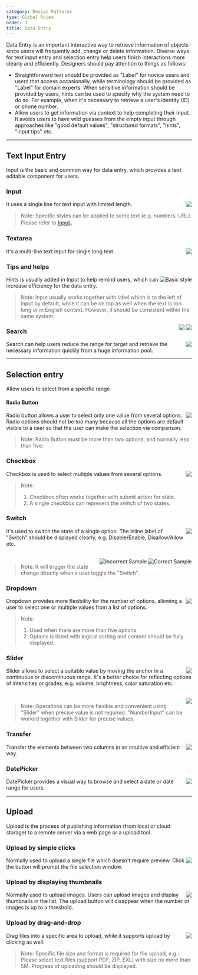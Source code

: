 ```yaml
---
category: Design Patterns
type: Global Rules
order: 3
title: Data Entry
---
```


Data Entry is an important interactive way to retrieve information of objects since users will frequently add, change or delete information. Diverse ways for text input entry and selection entry help users finish interactions more clearly and efficiently. Designers should pay attention to things as follows:

- Straightforward text should be provided as "Label" for novice users and users that access occasionally, while terminology should be provided as "Label" for domain experts. When sensitive information should be provided by users, hints can be used to specify why the system need to do so. For example, when it's necessary to retrieve a user's identity (ID) or phone number.
- Allow users to get information via context to help completing their input. It avoids users to have wild guesses from the empty input through approaches like "good default values", "structured formats", "hints", "input tips" etc.

---

## Text Input Entry

Input is the basic and common way for data entry, which provides a text editable component for users.

### Input

<img class="preview-img no-padding" align="right" src="https://gw.alipayobjects.com/zos/rmsportal/tlOeUNcdGkvWedJpiTSz.png">

It uses a single line for text input with limited length.

> Note: Specific styles can be applied to some text (e.g. numbers, URL). Please refer to [Input](/components/input/)。

### Textarea

<img class="preview-img no-padding" align="right" src="https://gw.alipayobjects.com/zos/rmsportal/HwJLPhuelqEaeQvsYlFz.png">

It's a multi-line text input for single long text.

### Tips and helps

<img class="preview-img no-padding" align="right" src="https://gw.alipayobjects.com/zos/rmsportal/cggdJfFgvDlOwaFRylSk.png" alt="Basic style">

Hints is usually added in Input to help remind users, which can increase efficiency for the data entry.

> Note: Input usually works together with label which is to the left of input by default, while it can be on top as well when the text is too long or in English context. However, it should be consistent within the same system.

<img class="preview-img no-padding" align="right" src="https://gw.alipayobjects.com/zos/rmsportal/xcDCXmgTCeXWelIovxvh.png" description="You can use an 'information' icon or a tip tool when the text is long">

<img class="preview-img no-padding" align="right" src="https://gw.alipayobjects.com/zos/rmsportal/AUTvHOWDsCTgSojYrQms.png" description="You can put the short input tip below the input (as shorter than a sentense).">

### Search

<img class="preview-img no-padding" align="right" src="https://gw.alipayobjects.com/zos/rmsportal/xLIltABSbmNgukJTZShA.png">

Search can help users reduce the range for target and retrieve the necessary information quickly from a huge information pool.

---

## Selection entry

Allow users to select from a specific range

#### Radio Button

<img class="preview-img no-padding" align="right" src="https://gw.alipayobjects.com/zos/rmsportal/mLZUWZmJZKiTmcGFzaOC.png">

Radio button allows a user to select only one value from several options. Radio options should not be too many because all the options are default visible to a user so that the user can make the selection via comparison.

> Note: Radio Button must be more than two options, and normally less than five.

### Checkbox

<img class="preview-img no-padding" align="right" src="https://gw.alipayobjects.com/zos/rmsportal/DvQNtGZJgMZNAtfgweGo.png">

Checkbox is used to select multiple values from several options.

> Note:
>
> 1. Checkbox often works together with submit action for state.
> 2. A single checkbox can represent the switch of two states.

### Switch

<img class="preview-img no-padding" align="right" src="https://gw.alipayobjects.com/zos/rmsportal/MsOFIDWorXeobBLkEwjS.png">

It's used to switch the state of a single option. The inline label of "Switch" should be displayed clearly, e.g. Disable/Enable, Disallow/Allow etc.

<br />

<img class="preview-img no-padding good" align="right" src="https://gw.alipayobjects.com/zos/rmsportal/GJNIykRlFgmVRSKNGOCg.png" alt="Correct Sample">
<img class="preview-img no-padding bad" align="right" src="https://gw.alipayobjects.com/zos/rmsportal/gLJCJDtOquBTRdBSoGYe.png" alt="Incorrect Sample" description="'Switch' doesn't need to work with buttons because the toggle will take effect immediately.">

> Note: It will trigger the state change directly when a user toggle the "Switch".

### Dropdown

<img class="preview-img no-padding" align="right" src="https://gw.alipayobjects.com/zos/rmsportal/wbOaUEKPkjzVFNLabvtF.png">

Dropdown provides more flexibility for the number of options, allowing a user to select one or multiple values from a list of options.

> Note:
>
> 1. Used when there are more than five options.
> 2. Options is listed with logical sorting and content should be fully displayed.

### Slider

<img class="preview-img no-padding" align="right" src="https://gw.alipayobjects.com/zos/rmsportal/kfDmEBuFbbDsrsqTyxIH.png">

Slider allows to select a suitable value by moving the anchor in a continuous or discontinuous range. It's a better choice for reflecting options of intensities or grades, e.g. volume, brightness, color saturation etc.

<br />

<img class="preview-img no-padding" align="right" src="https://gw.alipayobjects.com/zos/rmsportal/jRUNDmdChSEsFAXVBzAx.png">

> Note: Operations can be more flexible and convenient using "Slider" when precise value is not required. "NumberInput" can be worked together with Slider for precise values.

### Transfer

<img class="preview-img no-padding" align="right" src="https://gw.alipayobjects.com/zos/rmsportal/fxYgAmCVVkduXRfBYUCo.png">

Transfer the elements between two columns in an intuitive and efficient way.

### DatePicker

<img class="preview-img no-padding" align="right" src="https://gw.alipayobjects.com/zos/rmsportal/IyntUBesFLpPNQTHtgVk.png">

DatePicker provides a visual way to browse and select a date or date range for users.

---

## Upload

Upload is the process of publishing information (from local or cloud storage) to a remote server via a web page or a upload tool.

### Upload by simple clicks

<img class="preview-img no-padding" align="right" src="https://gw.alipayobjects.com/zos/rmsportal/nslSHZVgVxmBNgKhFcqT.png">

Normally used to upload a single file which doesn't require preview. Click the button will prompt the file selection window.

### Upload by displaying thumbnails

<img class="preview-img no-padding" align="right" src="https://gw.alipayobjects.com/zos/rmsportal/HQvQFtYdIQKoUOjgSFQP.png">

Normally used to upload images. Users can upload images and display thumbnails in the list. The upload button will disappear when the number of images is up to a threshold.

### Upload by drag-and-drop

<img class="preview-img no-padding" align="right" src="https://gw.alipayobjects.com/zos/rmsportal/evyhWzbCtinnGURCPJSn.png">

Drag files into a specific area to upload, while it supports upload by clicking as well.

> Note: Specific file size and format is required for file upload, e.g.: Please select text files (support PDF, ZIP, EXL) with size no more than 5M. Progress of uploading should be displayed.
